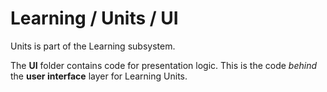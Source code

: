 # Learning / Units / UI

Units is part of the Learning subsystem.
  
The **UI** folder contains code for presentation logic. This is the code *behind* the **user interface** layer for Learning Units.
